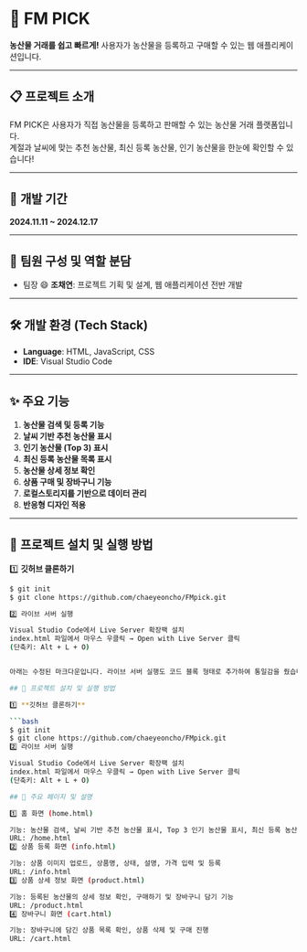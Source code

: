 # 🥕 FM PICK
**농산물 거래를 쉽고 빠르게!** 사용자가 농산물을 등록하고 구매할 수 있는 웹 애플리케이션입니다.

---

## 📋 프로젝트 소개
FM PICK은 사용자가 직접 농산물을 등록하고 판매할 수 있는 농산물 거래 플랫폼입니다.  
계절과 날씨에 맞는 추천 농산물, 최신 등록 농산물, 인기 농산물을 한눈에 확인할 수 있습니다!

---

## 📅 개발 기간
**2024.11.11 ~ 2024.12.17**

---

## 👥 팀원 구성 및 역할 분담
- 팀장 😄 **조채연**: 프로젝트 기획 및 설계, 웹 애플리케이션 전반 개발

---

## 🛠 개발 환경 (Tech Stack)
- **Language**: HTML, JavaScript, CSS  
- **IDE**: Visual Studio Code  

---

## ✨ 주요 기능
1. **농산물 검색 및 등록 기능**  
2. **날씨 기반 추천 농산물 표시**  
3. **인기 농산물 (Top 3) 표시**  
4. **최신 등록 농산물 목록 표시**  
5. **농산물 상세 정보 확인**  
6. **상품 구매 및 장바구니 기능**  
7. **로컬스토리지를 기반으로 데이터 관리**  
8. **반응형 디자인 적용**  

---

## 🔑 프로젝트 설치 및 실행 방법

1️⃣ **깃허브 클론하기**
```bash
$ git init
$ git clone https://github.com/chaeyeoncho/FMpick.git

2️⃣ 라이브 서버 실행

Visual Studio Code에서 Live Server 확장팩 설치
index.html 파일에서 마우스 우클릭 → Open with Live Server 클릭
(단축키: Alt + L + O)


아래는 수정된 마크다운입니다. 라이브 서버 실행도 코드 블록 형태로 추가하여 통일감을 줬습니다.

## 🔑 프로젝트 설치 및 실행 방법

1️⃣ **깃허브 클론하기**

```bash
$ git init
$ git clone https://github.com/chaeyeoncho/FMpick.git
2️⃣ 라이브 서버 실행

Visual Studio Code에서 Live Server 확장팩 설치
index.html 파일에서 마우스 우클릭 → Open with Live Server 클릭
(단축키: Alt + L + O)

## 📌 주요 페이지 및 설명

1️⃣ 홈 화면 (home.html)

기능: 농산물 검색, 날씨 기반 추천 농산물 표시, Top 3 인기 농산물 표시, 최신 등록 농산물 표시
URL: /home.html
2️⃣ 상품 등록 화면 (info.html)

기능: 상품 이미지 업로드, 상품명, 상태, 설명, 가격 입력 및 등록
URL: /info.html
3️⃣ 상품 상세 정보 화면 (product.html)

기능: 등록된 농산물의 상세 정보 확인, 구매하기 및 장바구니 담기 기능
URL: /product.html
4️⃣ 장바구니 화면 (cart.html)

기능: 장바구니에 담긴 상품 목록 확인, 상품 삭제 및 구매 진행
URL: /cart.html